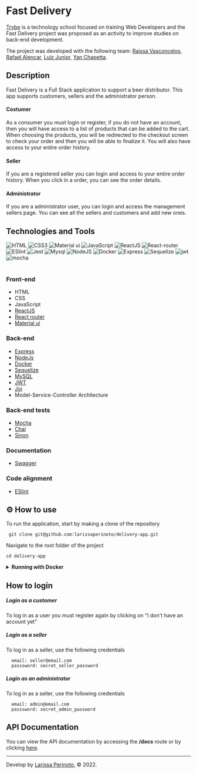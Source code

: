 # Fast Delivery

[Trybe](https://www.betrybe.com/) is a technology school focused on training Web Developers and the Fast Delivery project was proposed as an activity to improve studies on back-end development.

The project was developed with the following team: [Raissa Vasconcelos](https://github.com/RaissaVasconcelos), [Rafael Alencar](https://github.com/rafaeldev13), [Luiz Junior](https://github.com/jcaluiz), [Yan Chapetta](https://github.com/chapetta).


## Description

Fast Delivery is a Full Stack application to support a beer distributor. This app supports customers, sellers and the administrator person.

#### Costumer

As a consumer you must login or register, if you do not have an account, then you will have access to a list of products that can be added to the cart. When choosing the products, you will be redirected to the checkout screen to check your order and then you will be able to finalize it. You will also have access to your entire order history.


#### Seller

If you are a registered seller you can login and access to your entire order history. When you click in a order, you can see the order details.


#### Administrator

If you are a administrator user, you can login and access the management sellers page. You can see all the sellers and customers and add new ones.

## Technologies and Tools

<div>
 <img src='https://img.shields.io/badge/HTML5-E34F26?style=for-the-badge&logo=html5&logoColor=white' alt='HTML' />
  <img src='https://img.shields.io/badge/CSS3-1572B6?style=for-the-badge&logo=css3&logoColor=white' alt='CSS3' />
  <img src='https://img.shields.io/badge/Material%20UI-007FFF?style=for-the-badge&logo=mui&logoColor=white' alt='Material ui' />
  <img src='https://img.shields.io/badge/JavaScript-F7DF1E?style=for-the-badge&logo=javascript&logoColor=black' alt='JavaScript' />
  <img src='https://img.shields.io/badge/React-20232A?style=for-the-badge&logo=react&logoColor=61DAFB' alt='ReactJS' />
  <img src='https://img.shields.io/badge/React_Router-CA4245?style=for-the-badge&logo=react-router&logoColor=white' alt='React-router' />
  <img src='https://img.shields.io/badge/eslint-3A33D1?style=for-the-badge&logo=eslint&logoColor=white' alt='ESlint' />
  <img src='https://img.shields.io/badge/Jest-C21325?style=for-the-badge&logo=jest&logoColor=white' alt='Jest' />
  <img src="https://img.shields.io/badge/MySQL-005C84?style=for-the-badge&logo=mysql&logoColor=white" alt="Mysql"/>
  <img src="https://img.shields.io/badge/Node.js-339933?style=for-the-badge&logo=nodedotjs&logoColor=white" alt="NodeJS"/>
  <img src="https://img.shields.io/badge/Docker-2CA5E0?style=for-the-badge&logo=docker&logoColor=white" alt="Docker"/>
  <img src="https://img.shields.io/badge/Express.js-000000?style=for-the-badge&logo=express&logoColor=white" alt="Express"/>
  <img src="https://img.shields.io/badge/Sequelize-52B0E7?style=for-the-badge&logo=Sequelize&logoColor=white" alt="Sequelize"/>
  <img src="https://img.shields.io/badge/JWT-000000?style=for-the-badge&logo=JSON%20web%20tokens&logoColor=white" alt="jwt"/>
  <img src="https://img.shields.io/badge/Mocha-8D6748?style=for-the-badge&logo=Mocha&logoColor=white" alt="mocha"/>
</div>
<br>

### Front-end
- HTML
- CSS
- JavaScript
- [ReactJS](https://pt-br.reactjs.org/)
- [React router](https://reactrouter.com/en/main)
- [Material ui](https://mui.com/)

### Back-end
- [Express](https://expressjs.com/pt-br/)
- [NodeJs](https://nodejs.org/en/)
- [Docker](https://www.docker.com/)
- [Sequelize](https://sequelize.org/)
- [MySQL](https://www.mysql.com/)
- [JWT](https://jwt.io/)
- [Joi](https://joi.dev/)
- Model-Service-Controller Architecture

### Back-end tests
- [Mocha](https://mochajs.org/)
- [Chai](https://www.chaijs.com/)
- [Sinon](https://sinonjs.org/)

### Documentation
- [Swagger](https://swagger.io/)

### Code alignment
- [ESlint](https://eslint.org/)


## ⚙️ How to use

To run the application, start by making a clone of the repository

     git clone git@github.com:larissaperinoto/delivery-app.git

Navigate to the root folder of the project

    cd delivery-app

<details>
   <summary><strong>Running with Docker</strong></summary>
  </br>

  <strong>Obs:</strong> To run the application this way you must have [Docker](https://www.docker.com/) installed on your machine.

  </br>

  In the root of the project, upload the <strong>fast_delivery_frontend</strong>, <strong>fast_delivery_backend</strong> and <strong>fast_delivery_db</strong> containers using docker-compose.

      docker-compose up -d

  Acess the containers logs:

      frontend: docker logs --details fast_delivery_frontend
      backend: docker logs --details fast_delivery_backend
      bd: docker logs --details fast_delivery_db


</details>

## How to login

##### Login as a customer

 To log in as a user you must register again by clicking on "I don't have an account yet"

##### Login as a seller

  To log in as a seller, use the following credentials

      email: seller@email.com
      passsword: secret_seller_password

##### Login as an administrator

  To log in as a seller, use the following credentials

      email: admin@email.com
      passsword: secret_admin_password


## API Documentation

You can view the API documentation by accessing the **/docs** route or by clicking [here](https://smoggy-reading-production.up.railway.app/docs).


---

Develop by [Larissa Perinoto](www.linkedin.com/in/larissaperinoto), © 2022.
